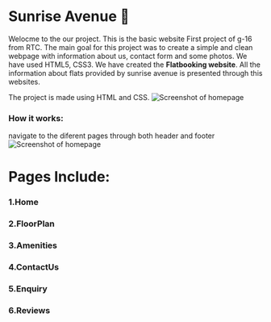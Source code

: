# Sunrise Avenue 🌅
Welocme to the our project. This is the basic website First project of g-16 from RTC.
The main goal for this project was to create a simple and clean webpage with information about us, contact form and some photos. We have used HTML5, CSS3.
We have created the **Flatbooking website**. All the information about flats provided by sunrise avenue is presented through this websites.

The project is made using HTML and CSS.
![Screenshot of homepage](./../images/homePage.png)

### How it works:
navigate to the diferent pages through both header and footer
![Screenshot of homepage](./../images/footer.png)

# Pages Include:
### 1.Home
### 2.FloorPlan
### 3.Amenities
### 4.ContactUs
### 5.Enquiry
### 6.Reviews